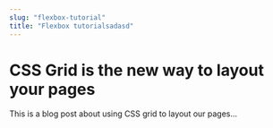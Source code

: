 ```yaml
---
slug: "flexbox-tutorial"
title: "Flexbox tutorialsadasd"
---
```


# CSS Grid is the new way to layout your pages

This is a blog post about using CSS grid to layout our pages...